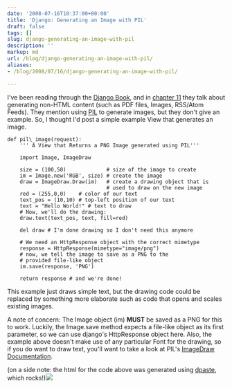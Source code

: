 ```yaml
---
date: '2008-07-16T10:37:00+00:00'
title: 'Django: Generating an Image with PIL'
draft: false
tags: []
slug: django-generating-an-image-with-pil
description: ''
markup: md
url: /blog/django-generating-an-image-with-pil/
aliases:
- /blog/2008/07/16/django-generating-an-image-with-pil/

---
```


I've been reading through the [Django Book](http://www.djangobook.com/), and in [chapter 11](http://www.djangobook.com/en/1.0/chapter11/) they talk about generating non-HTML content (such as PDF files, Images, RSS/Atom Feeds). They mention using [PIL](http://www.pythonware.com/products/pil/) to generate images, but they don't give an example. So, I thought I'd post a simple example View that generates an image.  
  

```
def pil\_image(request):  
    ''' A View that Returns a PNG Image generated using PIL'''  
  
    import Image, ImageDraw   
  
    size = (100,50)             # size of the image to create  
    im = Image.new('RGB', size) # create the image  
    draw = ImageDraw.Draw(im)   # create a drawing object that is  
                                # used to draw on the new image  
    red = (255,0,0)    # color of our text  
    text_pos = (10,10) # top-left position of our text  
    text = "Hello World!" # text to draw  
    # Now, we'll do the drawing:   
    draw.text(text_pos, text, fill=red)  
      
    del draw # I'm done drawing so I don't need this anymore  
      
    # We need an HttpResponse object with the correct mimetype  
    response = HttpResponse(mimetype="image/png")  
    # now, we tell the image to save as a PNG to the   
    # provided file-like object  
    im.save(response, 'PNG')  
  
    return response # and we're done!  

```
  
  
This example just draws simple text, but the drawing code could be replaced by something more elaborate such as code that opens and scales existing images.  
  
A note of concern: The Image object (im) **MUST** be saved as a PNG for this to work. Luckily, the Image.save method expects a file-like object as its first parameter, so we can use django's HttpResponse object here. Also, the example above doesn't make use of any particular Font for the drawing, so if you do want to draw text, you'll want to take a look at PIL's [ImageDraw Documentation](http://www.pythonware.com/library/pil/handbook/imagedraw.htm).  
  
(on a side note: the html for the code above was generated using [dpaste](http://dpaste.com), which rocks!)![](https://blogger.googleusercontent.com/tracker/4123748873183487963-9092702185978828760?l=bradmontgomery.blogspot.com)